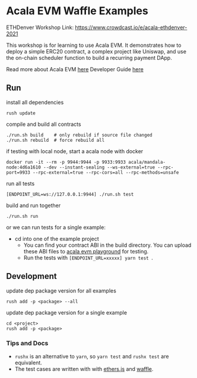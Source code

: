 # Acala EVM Waffle Examples

ETHDenver Workshop Link: https://www.crowdcast.io/e/acala-ethdenver-2021

This workshop is for learning to use Acala EVM. It demonstrates how to deploy a simple ERC20 contract, a complex project like Uniswap, and use the on-chain scheduler function to build a recurring payment DApp.

Read more about Acala EVM [here](https://wiki.acala.network/learn/basics/acala-evm)
Developer Guide [here](https://wiki.acala.network/build/development-guide/smart-contracts/get-started-evm)

## Run
install all dependencies
```
rush update
```

compile and build all contracts
```
./run.sh build    # only rebuild if source file changed
./run.sh rebuild  # force rebuild all
```

if testing with local node, start a acala node with docker
```
docker run -it --rm -p 9944:9944 -p 9933:9933 acala/mandala-node:4d6a1610 --dev --instant-sealing --ws-external=true --rpc-port=9933 --rpc-external=true --rpc-cors=all --rpc-methods=unsafe
```

run all tests
```
[ENDPOINT_URL=ws://127.0.0.1:9944] ./run.sh test
```

build and run together
```
./run.sh run
```

or we can run tests for a single example:
- cd into one of the example project
  - You can find your contract ABI in the build directory. You can upload these ABI files to [acala evm playground](https://evm.acala.network/#/upload) for testing.
  - Run the tests with `[ENDPOINT_URL=xxxxx] yarn test `.

## Development
update dep package version for all examples
```
rush add -p <package> --all
```

update dep package version for a single example
```
cd <project>
rush add -p <package>
```

### Tips and Docs
- `rushx` is an alternative to `yarn`, so `yarn test` and `rushx test` are equivalent.
- The test cases are written with with [ethers.js](https://docs.ethers.io/v5/) and [waffle](https://ethereum-waffle.readthedocs.io/en/latest/).

